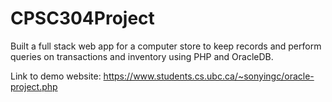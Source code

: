# CPSC304Project
Built a full stack web app for a computer store to keep records and perform queries on transactions and inventory
using PHP and OracleDB.

Link to demo website:
https://www.students.cs.ubc.ca/~sonyingc/oracle-project.php
